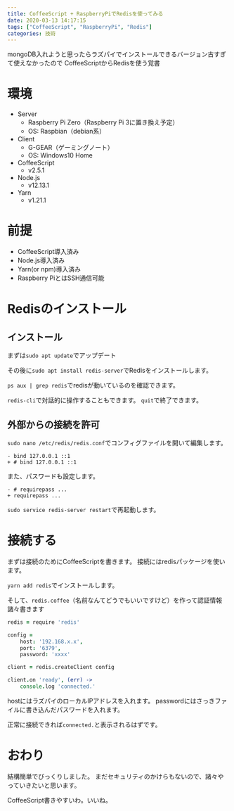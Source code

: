 ```yaml
---
title: CoffeeScript + RaspberryPiでRedisを使ってみる
date: 2020-03-13 14:17:15
tags: ["CoffeeScript", "RaspberryPi", "Redis"]
categories: 技術
---
```


mongoDB入れようと思ったらラズパイでインストールできるバージョン古すぎて使えなかったので
CoffeeScriptからRedisを使う覚書

# 環境

- Server
  - Raspberry Pi Zero（Raspberry Pi 3に置き換え予定）
  - OS: Raspbian（debian系）
- Client
  - G-GEAR（ゲーミングノート）
  - OS: Windows10 Home
- CoffeeScript
  - v2.5.1
- Node.js
  - v12.13.1
- Yarn
  - v1.21.1

# 前提

- CoffeeScript導入済み
- Node.js導入済み
- Yarn(or npm)導入済み
- Raspberry PiとはSSH通信可能

# Redisのインストール

## インストール

まずは`sudo apt update`でアップデート

その後に`sudo apt install redis-server`でRedisをインストールします。

`ps aux | grep redis`でredisが動いているのを確認できます。

`redis-cli`で対話的に操作することもできます。
`quit`で終了できます。

## 外部からの接続を許可

`sudo nano /etc/redis/redis.conf`でコンフィグファイルを開いて編集します。

```
- bind 127.0.0.1 ::1
+ # bind 127.0.0.1 ::1
```

また、パスワードも設定します。

```
- # requirepass ...
+ requirepass ...
```

`sudo service redis-server restart`で再起動します。

# 接続する

まずは接続のためにCoffeeScriptを書きます。
接続にはredisパッケージを使います。

`yarn add redis`でインストールします。

そして、`redis.coffee`（名前なんてどうでもいいですけど）を作って認証情報諸々書きます

```coffeescript
redis = require 'redis'

config =
    host: '192.168.x.x',
    port: '6379',
    password: 'xxxx'

client = redis.createClient config

client.on 'ready', (err) ->
    console.log 'connected.'

```

hostにはラズパイのローカルIPアドレスを入れます。
passwordにはさっきファイルに書き込んだパスワードを入れます。

正常に接続できれば`connected.`と表示されるはずです。

# おわり

結構簡単でびっくりしました。
まだセキュリティのかけらもないので、諸々やっていきたいと思います。

CoffeeScript書きやすいわ。いいね。